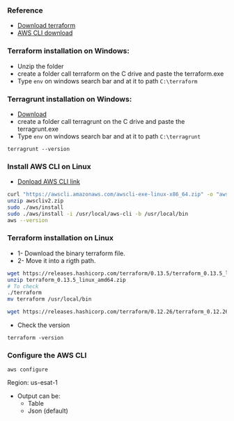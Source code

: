 ### Reference
* [Download terraform](https://www.terraform.io/downloads.html)
* [AWS CLI download](https://aws.amazon.com/cli/)


### Terraform installation on Windows:
* Unzip the folder
* create a folder call terraform on the C drive and paste the terraform.exe
* Type `env` on windows search bar and at it to path `C:\terraform`

### Terragrunt installation on Windows:
* [Download](https://github.com/gruntwork-io/terragrunt/releases)
* create a folder call terragrunt on the C drive and paste the terragrunt.exe
* Type `env` on windows search bar and at it to path `C:\terragrunt`
```
terragrunt --version
```

### Install AWS CLI on Linux 
* [Donload AWS CLI link](https://docs.aws.amazon.com/cli/latest/userguide/install-cliv2-linux.html#cliv2-linux-install)

```sh
curl "https://awscli.amazonaws.com/awscli-exe-linux-x86_64.zip" -o "awscliv2.zip"
unzip awscliv2.zip
sudo ./aws/install
sudo ./aws/install -i /usr/local/aws-cli -b /usr/local/bin
aws --version
```

### Terraform installation on Linux
* 1- Download the binary terraform file.
* 2- Move it into a rigth path.
```sh
wget https://releases.hashicorp.com/terraform/0.13.5/terraform_0.13.5_linux_amd64.zip
unzip terraform_0.13.5_linux_amd64.zip
# To check
./terraform
mv terraform /usr/local/bin

wget https://releases.hashicorp.com/terraform/0.12.26/terraform_0.12.26_linux_amd64.zip
```

* Check the version
```
terraform -version
```

### Configure the AWS CLI
```
aws configure
```
Region: us-esat-1
* Output can be:
    * Table
    * Json (default)

